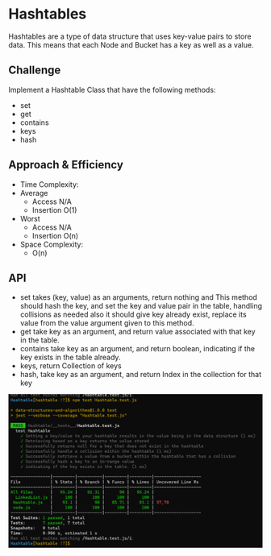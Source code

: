 # Hashtables
Hashtables are a type of data structure that uses key-value pairs to store data. This means that each Node and Bucket has a key as well as a value.

## Challenge
Implement a Hashtable Class that have the  following methods:
+ set
+ get
+ contains
+ keys
+ hash

## Approach & Efficiency
+ Time Complexity:
+ Average
  + Access N/A
  + Insertion O(1)
+ Worst
  + Access N/A
  + Insertion O(n)
+ Space Complexity:
  + O(n)


## API
<!-- Description of each method publicly available in each of your hashtable -->
+ set takes (key, value) as an arguments, return nothing and This method should hash the key, and set the key and value pair in the table, handling collisions as needed also it should give key already exist, replace its value from the value argument given to this method.
+ get take key as an argument, and return value associated with that key in the table.
+ contains take key as an argument, and return boolean, indicating if the key exists in the table already.
+ keys, return Collection of keys
+ hash, take key as an argument, and return Index in the collection for that key


![test](./img/challenge30.png)

